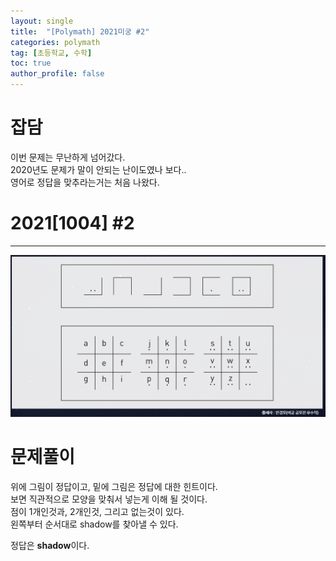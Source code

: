```yaml
---
layout: single
title:  "[Polymath] 2021미궁 #2"
categories: polymath
tag: [초등학교, 수학]
toc: true
author_profile: false
---
```


# 잡담   
이번 문제는 무난하게 넘어갔다.    
2020년도 문제가 말이 안되는 난이도였나 보다..    
영어로 정답을 맞추라는거는 처음 나왔다.     


# 2021[1004] #2   
***

![첫번째 문제](https://github.com/NOTITLEUNTITLE/NOTITLEUNTITLE.github.io/blob/master/images/2022-01-15/polymath-2021-2.PNG?raw=true)





# 문제풀이
위에 그림이 정답이고, 밑에 그림은 정답에 대한 힌트이다.   
보면 직관적으로 모양을 맞춰서 넣는게 이해 될 것이다.    
점이 1개인것과, 2개인것, 그리고 없는것이 있다.   
왼쪽부터 순서대로 shadow를 찾아낼 수 있다.    


정답은 **shadow**이다.
